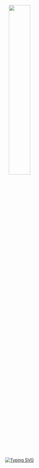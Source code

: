 <!-- 
- You must be very curious to come all this way? 
- Well, then let me just say that the truth is crazy. 
-->
<div align="center">
<img width="37.5%" src="https://media.discordapp.net/attachments/1092866670084763670/1218832988641689651/jinx-on-vacation.3840x2160_000.jpg?ex=660919ad&is=65f6a4ad&hm=e9464010d7a4a456f13384f63bcc10e84c744682b1c814df1ff66b9e633ddcb3&=&format=webp&width=1193&height=671"><br>
<a href="https://git.io/typing-svg"><img src="https://readme-typing-svg.demolab.com?font=TT+Lakes&weight=600&duration=500&pause=1000&color=FFFFFF&center=true&vCenter=true&random=true&width=600&lines='nothing+left+to+lose;everything+ends%2C+life+doesn't.;relentless+journeys+empty+passions'" alt="Typing SVG" /></a>
</div>

